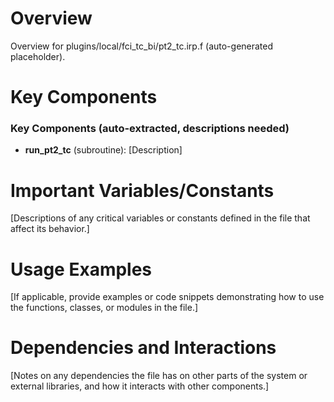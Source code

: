 # Overview

Overview for plugins/local/fci_tc_bi/pt2_tc.irp.f (auto-generated placeholder).

# Key Components

### Key Components (auto-extracted, descriptions needed)
- **run_pt2_tc** (subroutine): [Description]

# Important Variables/Constants

[Descriptions of any critical variables or constants defined in the file that affect its behavior.]

# Usage Examples

[If applicable, provide examples or code snippets demonstrating how to use the functions, classes, or modules in the file.]

# Dependencies and Interactions

[Notes on any dependencies the file has on other parts of the system or external libraries, and how it interacts with other components.]
